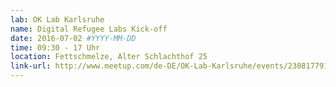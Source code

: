 ```yaml
---
lab: OK Lab Karlsruhe
name: Digital Refugee Labs Kick-off
date: 2016-07-02 #YYYY-MM-DD
time: 09:30 - 17 Uhr
location: Fettschmelze, Alter Schlachthof 25
link-url: http://www.meetup.com/de-DE/OK-Lab-Karlsruhe/events/230817791/
---
```

